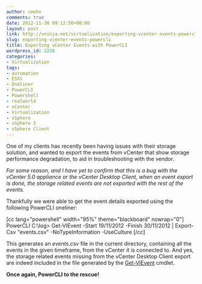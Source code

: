 ```yaml
---
author: cmohn
comments: true
date: 2012-11-30 09:12:50+00:00
layout: post
link: http://vninja.net/virtualization/exporting-vcenter-events-powercli/
slug: exporting-vcenter-events-powercli
title: Exporting vCenter Events with PowerCLI
wordpress_id: 2228
categories:
- Virtualization
tags:
- automation
- ESXi
- Oneliner
- PowerCLI
- Powershell
- realworld
- vCenter
- Virtualization
- vSphere
- vSphere 5
- vSphere Client
---
```


One of my clients has recently been having issues with their storage solution, and wanted to export the events from vCenter that show storage performance degradation, to aid in troubleshooting with the vendor.

_For some reason, and I have yet to confirm that this is a bug with the vCenter 5.0 appliance or the vCenter Desktop Client, when an event export is done, the storage related events are not exported with the rest of the events._

Thankfully we were able to get the event details exported using the following PowerCLI oneliner:

[cc lang="powershell" width="95%" theme="blackboard" nowrap="0"]
PowerCLI C:\log> Get-VIEvent -Start 19/11/2012 -Finish 30/11/2012 | Export-Csv "events.csv" -NoTypeInformation -UseCulture
[/cc]

This generates an _events.csv_ file in the current directory, containing all the events in the given timeframe, from the vCenter it is connected to. And yes, the storage related events missing from the vCenter Desktop Client export are indeed included in the file generated by the [Get-VIEvent](http://www.vmware.com/support/developer/PowerCLI/PowerCLI51/html/Get-VIEvent.html) cmdlet.

**Once again, PowerCLI to the rescue!**
